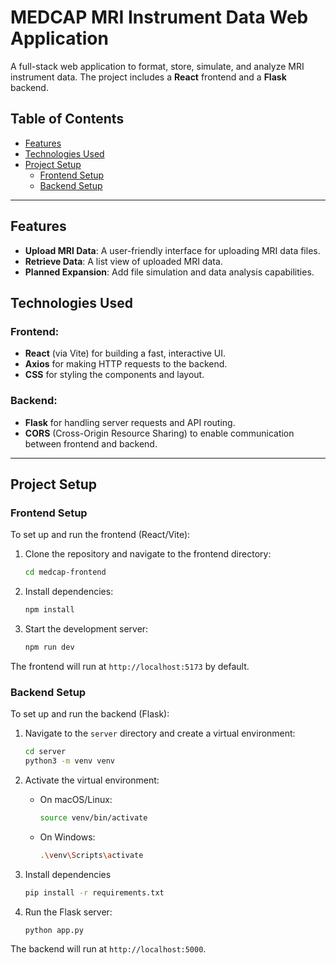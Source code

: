 # MEDCAP MRI Instrument Data Web Application

A full-stack web application to format, store, simulate, and analyze MRI instrument data. The project includes a **React** frontend and a **Flask** backend.

## Table of Contents

- [Features](#features)
- [Technologies Used](#technologies-used)
- [Project Setup](#project-setup)
  - [Frontend Setup](#frontend-setup)
  - [Backend Setup](#backend-setup)

---

## Features

- **Upload MRI Data**: A user-friendly interface for uploading MRI data files.
- **Retrieve Data**: A list view of uploaded MRI data.
- **Planned Expansion**: Add file simulation and data analysis capabilities.

## Technologies Used

### Frontend:
- **React** (via Vite) for building a fast, interactive UI.
- **Axios** for making HTTP requests to the backend.
- **CSS** for styling the components and layout.

### Backend:
- **Flask** for handling server requests and API routing.
- **CORS** (Cross-Origin Resource Sharing) to enable communication between frontend and backend.

---

## Project Setup

### Frontend Setup

To set up and run the frontend (React/Vite):

1. Clone the repository and navigate to the frontend directory:
   ```bash
   cd medcap-frontend
   ```

2. Install dependencies:
   ```bash
   npm install
   ```

3. Start the development server:
   ```bash
   npm run dev
   ```

The frontend will run at `http://localhost:5173` by default.

### Backend Setup

To set up and run the backend (Flask):

1. Navigate to the `server` directory and create a virtual environment:
    ```bash
    cd server
    python3 -m venv venv
    ```

2. Activate the virtual environment:
    - On macOS/Linux:
        ```bash
        source venv/bin/activate
        ```
    
    - On Windows:
        ```bash
        .\venv\Scripts\activate
        ```

3. Install dependencies
    ```bash
    pip install -r requirements.txt
    ```

4. Run the Flask server:
    ```bash
    python app.py
    ```

The backend will run at `http://localhost:5000`.
